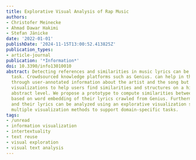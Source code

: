 ```yaml
---
title: Explorative Visual Analysis of Rap Music
authors:
- Christofer Meinecke
- Ahmad Dawar Hakimi
- Stefan Jänicke
date: '2022-01-01'
publishDate: '2024-11-15T13:00:52.413825Z'
publication_types:
- article-journal
publication: '*Information*'
doi: 10.3390/info13010010
abstract: Detecting references and similarities in music lyrics can be a difficult
  task. Crowdsourced knowledge platforms such as Genius. can help in this process
  through user-annotated information about the artist and the song but fail to include
  visualizations to help users find similarities and structures on a higher and more
  abstract level. We propose a prototype to compute similarities between rap artists
  based on word embedding of their lyrics crawled from Genius. Furthermore, the artists
  and their lyrics can be analyzed using an explorative visualization system applying
  multiple visualization methods to support domain-specific tasks.
tags:
- /unread
- information visualization
- intertextuality
- text reuse
- visual exploration
- visual text analysis
---
```

